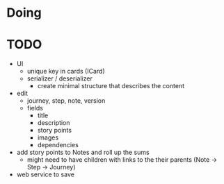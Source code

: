 # Doing

# TODO

- UI
    - unique key in cards (ICard)
    - serializer / deserializer
        - create minimal structure that describes the content
- edit
    - journey, step, note, version
    - fields
        - title
        - description
        - story points
        - images
        - dependencies
- add story points to Notes and roll up the sums
    - might need to have children with links to the their parents (Note -> Step -> Journey)
- web service to save